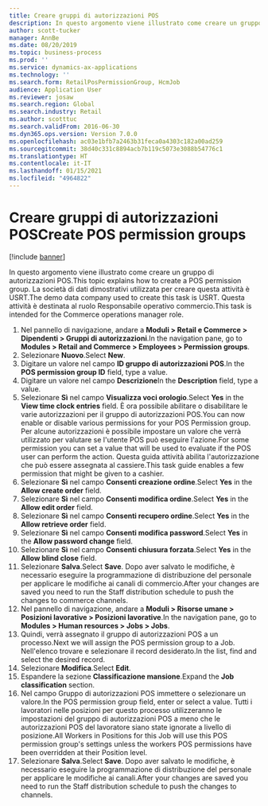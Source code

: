 ```yaml
---
title: Creare gruppi di autorizzazioni POS
description: In questo argomento viene illustrato come creare un gruppo di autorizzazioni POS.
author: scott-tucker
manager: AnnBe
ms.date: 08/20/2019
ms.topic: business-process
ms.prod: ''
ms.service: dynamics-ax-applications
ms.technology: ''
ms.search.form: RetailPosPermissionGroup, HcmJob
audience: Application User
ms.reviewer: josaw
ms.search.region: Global
ms.search.industry: Retail
ms.author: scotttuc
ms.search.validFrom: 2016-06-30
ms.dyn365.ops.version: Version 7.0.0
ms.openlocfilehash: ac03e1bfb7a2463b31feca0a4303c182a00ad259
ms.sourcegitcommit: 38d40c331c8894acb7b119c5073e3088b54776c1
ms.translationtype: HT
ms.contentlocale: it-IT
ms.lasthandoff: 01/15/2021
ms.locfileid: "4964822"
---
```

# <a name="create-pos-permission-groups"></a><span data-ttu-id="fb6d7-103">Creare gruppi di autorizzazioni POS</span><span class="sxs-lookup"><span data-stu-id="fb6d7-103">Create POS permission groups</span></span>

[!include [banner](../includes/banner.md)]

<span data-ttu-id="fb6d7-104">In questo argomento viene illustrato come creare un gruppo di autorizzazioni POS.</span><span class="sxs-lookup"><span data-stu-id="fb6d7-104">This topic explains how to create a POS permission group.</span></span> <span data-ttu-id="fb6d7-105">La società di dati dimostrativi utilizzata per creare questa attività è USRT.</span><span class="sxs-lookup"><span data-stu-id="fb6d7-105">The demo data company used to create this task is USRT.</span></span> <span data-ttu-id="fb6d7-106">Questa attività è destinata al ruolo Responsabile operativo commercio.</span><span class="sxs-lookup"><span data-stu-id="fb6d7-106">This task is intended for the Commerce operations manager role.</span></span>

1. <span data-ttu-id="fb6d7-107">Nel pannello di navigazione, andare a **Moduli > Retail e Commerce > Dipendenti > Gruppi di autorizzazioni**.</span><span class="sxs-lookup"><span data-stu-id="fb6d7-107">In the navigation pane, go to **Modules > Retail and Commerce > Employees > Permission groups**.</span></span>
2. <span data-ttu-id="fb6d7-108">Selezionare **Nuovo**.</span><span class="sxs-lookup"><span data-stu-id="fb6d7-108">Select **New**.</span></span>
3. <span data-ttu-id="fb6d7-109">Digitare un valore nel campo **ID gruppo di autorizzazioni POS**.</span><span class="sxs-lookup"><span data-stu-id="fb6d7-109">In the **POS permission group ID** field, type a value.</span></span>
4. <span data-ttu-id="fb6d7-110">Digitare un valore nel campo **Descrizione**</span><span class="sxs-lookup"><span data-stu-id="fb6d7-110">In the **Description** field, type a value.</span></span>
5. <span data-ttu-id="fb6d7-111">Selezionare **Sì** nel campo **Visualizza voci orologio**.</span><span class="sxs-lookup"><span data-stu-id="fb6d7-111">Select **Yes** in the **View time clock entries** field.</span></span> <span data-ttu-id="fb6d7-112">È ora possibile abilitare o disabilitare le varie autorizzazioni per il gruppo di autorizzazioni POS.</span><span class="sxs-lookup"><span data-stu-id="fb6d7-112">You can now enable or disable various permissions for your POS Permission group.</span></span> <span data-ttu-id="fb6d7-113">Per alcune autorizzazioni è possibile impostare un valore che verrà utilizzato per valutare se l'utente POS può eseguire l'azione.</span><span class="sxs-lookup"><span data-stu-id="fb6d7-113">For some permission you can set a value that will be used to evaluate if the POS user can perform the action.</span></span> <span data-ttu-id="fb6d7-114">Questa guida attività abilita l'autorizzazione che può essere assegnata al cassiere.</span><span class="sxs-lookup"><span data-stu-id="fb6d7-114">This task guide enables a few permission that might be given to a cashier.</span></span>  
6. <span data-ttu-id="fb6d7-115">Selezionare **Sì** nel campo **Consenti creazione ordine**.</span><span class="sxs-lookup"><span data-stu-id="fb6d7-115">Select **Yes** in the **Allow create order** field.</span></span>
7. <span data-ttu-id="fb6d7-116">Selezionare **Sì** nel campo **Consenti modifica ordine**.</span><span class="sxs-lookup"><span data-stu-id="fb6d7-116">Select **Yes** in the **Allow edit order** field.</span></span>
8. <span data-ttu-id="fb6d7-117">Selezionare **Sì** nel campo **Consenti recupero ordine**.</span><span class="sxs-lookup"><span data-stu-id="fb6d7-117">Select **Yes** in the **Allow retrieve order** field.</span></span>
9. <span data-ttu-id="fb6d7-118">Selezionare **Sì** nel campo **Consenti modifica password**.</span><span class="sxs-lookup"><span data-stu-id="fb6d7-118">Select **Yes** in the **Allow password change** field.</span></span>
10. <span data-ttu-id="fb6d7-119">Selezionare **Sì** nel campo **Consenti chiusura forzata**.</span><span class="sxs-lookup"><span data-stu-id="fb6d7-119">Select **Yes** in the **Allow blind close** field.</span></span>
11. <span data-ttu-id="fb6d7-120">Selezionare **Salva**.</span><span class="sxs-lookup"><span data-stu-id="fb6d7-120">Select **Save**.</span></span> <span data-ttu-id="fb6d7-121">Dopo aver salvato le modifiche, è necessario eseguire la programmazione di distribuzione del personale per applicare le modifiche ai canali di commercio.</span><span class="sxs-lookup"><span data-stu-id="fb6d7-121">After your changes are saved you need to run the Staff distribution schedule to push the changes to commerce channels.</span></span> 
12. <span data-ttu-id="fb6d7-122">Nel pannello di navigazione, andare a **Moduli > Risorse umane > Posizioni lavorative > Posizioni lavorative**.</span><span class="sxs-lookup"><span data-stu-id="fb6d7-122">In the navigation pane, go to **Modules > Human resources > Jobs > Jobs**.</span></span>
13. <span data-ttu-id="fb6d7-123">Quindi, verrà assegnato il gruppo di autorizzazioni POS a un processo.</span><span class="sxs-lookup"><span data-stu-id="fb6d7-123">Next we will assign the POS permission group to a Job.</span></span> <span data-ttu-id="fb6d7-124">Nell'elenco trovare e selezionare il record desiderato.</span><span class="sxs-lookup"><span data-stu-id="fb6d7-124">In the list, find and select the desired record.</span></span>
14. <span data-ttu-id="fb6d7-125">Selezionare **Modifica**.</span><span class="sxs-lookup"><span data-stu-id="fb6d7-125">Select **Edit**.</span></span>
15. <span data-ttu-id="fb6d7-126">Espandere la sezione **Classificazione mansione**.</span><span class="sxs-lookup"><span data-stu-id="fb6d7-126">Expand the **Job classification** section.</span></span>
16. <span data-ttu-id="fb6d7-127">Nel campo Gruppo di autorizzazioni POS immettere o selezionare un valore.</span><span class="sxs-lookup"><span data-stu-id="fb6d7-127">In the POS permission group field, enter or select a value.</span></span> <span data-ttu-id="fb6d7-128">Tutti i lavoratori nelle posizioni per questo processo utilizzeranno le impostazioni del gruppo di autorizzazioni POS a meno che le autorizzazioni POS del lavoratore siano state ignorate a livello di posizione.</span><span class="sxs-lookup"><span data-stu-id="fb6d7-128">All Workers in Positions for this Job will use this POS permission group's settings unless the workers POS permissions have been overridden at their Position level.</span></span>  
17. <span data-ttu-id="fb6d7-129">Selezionare **Salva**.</span><span class="sxs-lookup"><span data-stu-id="fb6d7-129">Select **Save**.</span></span> <span data-ttu-id="fb6d7-130">Dopo aver salvato le modifiche, è necessario eseguire la programmazione di distribuzione del personale per applicare le modifiche ai canali.</span><span class="sxs-lookup"><span data-stu-id="fb6d7-130">After your changes are saved you need to run the Staff distribution schedule to push the changes to channels.</span></span>  

